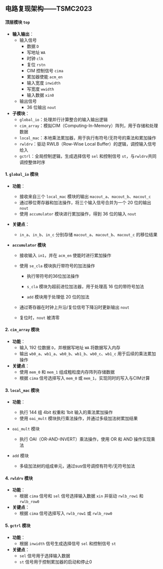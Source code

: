 ## 电路复现架构——TSMC2023

####  **顶层模块 `top`**
   - **输入输出**：
     - 输入信号
       - 数据 `D`
       - 写地址 `WA`
       - 时钟 `clk`
       - 复位 `rstn`
       - CIM 控制信号 `cima`
       - 累加器使能 `acm_en`
       - 输入宽度 `inwidth`
       - 写宽度 `wwidth` 
       - 输入数据 `xin0`
     - 输出信号 
       -  36 位输出 `nout`
   - **子模块**：
     - `global_io`：处理并行计算整合的输入输出逻辑
     - `cim_array`：模拟CIM（Computing-In-Memory）阵列，用于存储和处理数据
     - `local_mac`：本地乘法累加器，用于执行有符号/无符号的乘法和累加操作
     - `rwldrv`：驱动 RWLB（Row-Wise Local Buffer）的逻辑，调控输入信号给入
     - `gctrl`：全局控制逻辑，生成选择信号 `sel` 和控制信号 `st`，与`rwldrv`共同调控整体时序

#### 1. **`global_io` 模块**
- **功能**：

     - 接收来自三个 `local_mac` 模块的输出 `macout_a`、`macout_b`、`macout_c`
     - 通过移位寄存器和加法操作，将三个输入信号合并为一个 20 位的输出 `nout`
     - 使用 `accumulator` 模块进行累加操作，得到 36 位的输入 `nout`

- **关键点**：

     - `in_a`、`in_b`、`in_c` 分别存储 `macout_a`、`macout_b`、`macout_c` 的移位结果

- **`accumulator` 模块**

  - 接收输入 `in1`，并在 `acm_en` 使能时进行累加操作
  - 使用 `se_cla` 模块执行带符号的加法操作

    - 执行带符号的36位加法操作

    - `s_cla` 模块为超前进位加法器，用于处理高 16 位的带符号加法

    - `add` 模块用于处理低 20 位的加法

  - 通过寄存器在时钟上升沿/复位信号下降沿时更新输出 `nout`

  - 复位时，`nout` 被清零

#### 2. **`cim_array` 模块**
   - **功能**：
     -  输入 192 位数据 `D`，并根据写地址 `WA` 将数据写入内存
     - 输出 `wb0_a`、`wb1_a`、`wb0_b`、`wb1_b`、`wb0_c`、`wb1_c` 用于后续的乘法累加操作
   - **关键点**：
     - 使用 `mem_0` 和 `mem_1` 组成粗粒度内存阵列存储数据
     - 根据 `cima` 信号选择写入 `mem_0` 或 `mem_1`，实现同时的写入与CIM计算

#### 3. **`local_mac` 模块**
   - **功能**：
     - 执行 144 组 4bit 权重和 1bit 输入的乘法累加操作
     - 使用 `oai_mult` 模块执行乘法操作，并通过多级加法树累加结果
   - `oai_mult` 模块
     - 执行 OAI（OR-AND-INVERT）乘法操作，使用 OR 和 AND 操作实现乘法

   - `add` 模块
     - 多级加法树的组成单元，通过sus信号调控有符号/无符号加法


#### 4. **`rwldrv` 模块**
   - **功能**：
     - 根据 `cima` 信号和 `sel` 信号选择输入数据 `xin` 并驱动 `rwlb_row1` 和 `rwlb_row0`
   - **关键点**：
     - 根据 `cima` 信号选择写入 `rwlb_row1` 或 `rwlb_row0`

#### 5. **`gctrl` 模块**
   - **功能**：
     - 根据 `inwidth` 信号生成选择信号 `sel` 和控制信号 `st`
   - **关键点**：
     - `sel` 信号用于选择输入数据
     - `st` 信号用于控制累加器的启动和停止0

